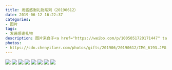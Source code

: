 ```yaml
---
title: 发酱感谢礼物系列（20190612）
date: 2019-06-12 16:22:37
categories:
- 图片
tags:
- 发酱感谢礼物
description: 图片来自于<a href="https://weibo.com/p/1005051720171447" target="_blank">quanmmmmm</a><br/>“哪位没留名的小伙伴选的卫衣和运动鞋呀，这款式，我感觉应该是个女孩子？快来认领一下～” ​​​ ​​​
photos: 
- https://cdn.chenyifaer.com/photos/gifts/201906/20190612/IMG_6193.JPG
---
```


![](https://cdn.chenyifaer.com/photos/gifts/201906/20190612/IMG_6194.JPG)
![](https://cdn.chenyifaer.com/photos/gifts/201906/20190612/IMG_6195.JPG)
![](https://cdn.chenyifaer.com/photos/gifts/201906/20190612/IMG_6196.JPG)
![](https://cdn.chenyifaer.com/photos/gifts/201906/20190612/IMG_6197.JPG)
![](https://cdn.chenyifaer.com/photos/gifts/201906/20190612/IMG_6198.JPG)
![](https://cdn.chenyifaer.com/photos/gifts/201906/20190612/IMG_6199.JPG)
![](https://cdn.chenyifaer.com/photos/gifts/201906/20190612/IMG_6200.JPG)
![](https://cdn.chenyifaer.com/photos/gifts/201906/20190612/IMG_6201.JPG)
